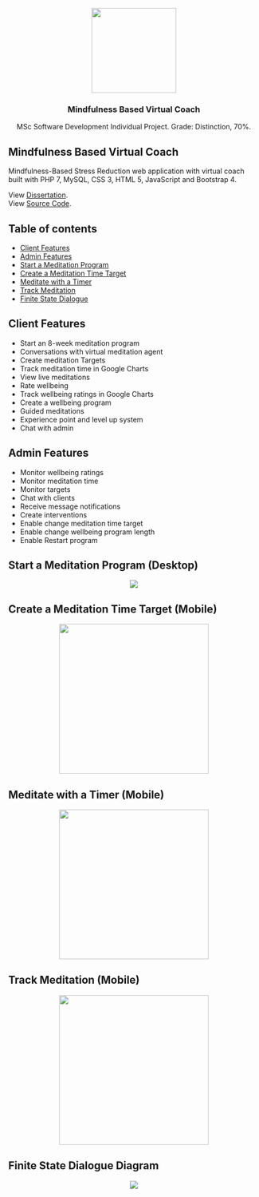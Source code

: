 <p align="center">
  <img src="https://github.com/davidgrech/meditation-virtual-coach/blob/master/Images/coach.svg" width="170" height="170">
</p>


<h3 align="center">Mindfulness Based Virtual Coach</h3>

<p align="center">
  MSc Software Development Individual Project. Grade: Distinction, 70%.
</p>

## Mindfulness Based Virtual Coach

Mindfulness-Based Stress Reduction web application with virtual coach built with PHP 7, MySQL, CSS 3, HTML 5, JavaScript and Bootstrap 4.

View [Dissertation](../master/CSC7057-Dissertation-David-Grech.pdf).  
View [Source Code](../master/mindfulness-based-virtual-coach).

## Table of contents

- [Client Features](#client-features)
- [Admin Features](#admin-features)
- [Start a Meditation Program](#start-a-meditation-program)
- [Create a Meditation Time Target](#create-a-meditation-time-target)
- [Meditate with a Timer](#meditate-with-a-timer)
- [Track Meditation](#track-meditation)
- [Finite State Dialogue](#finite-state-dialogue)

## Client Features

- Start an 8-week meditation program
- Conversations with virtual meditation agent
- Create meditation Targets
- Track meditation time in Google Charts
- View live meditations
- Rate wellbeing
- Track wellbeing ratings in Google Charts
- Create a wellbeing program
- Guided meditations
- Experience point and level up system
- Chat with admin

## Admin Features

- Monitor wellbeing ratings
- Monitor meditation time
- Monitor targets
- Chat with clients
- Receive message notifications
- Create interventions
- Enable change meditation time target
- Enable change wellbeing program length
- Enable Restart program

## Start a Meditation Program (Desktop)

<p align="center">
  <img src="https://github.com/davidgrech/meditation-virtual-coach/blob/master/Images/index.png">
</p>

## Create a Meditation Time Target (Mobile)

<p align="center">
  <img src="https://github.com/davidgrech/meditation-virtual-coach/blob/master/Images/meditatetime.png" width="300">
</p>

## Meditate with a Timer (Mobile)

<p align="center">
  <img src="https://github.com/davidgrech/meditation-virtual-coach/blob/master/Images/timercomplete.png" width="300">
</p>

## Track Meditation (Mobile)

<p align="center">
  <img src="https://github.com/davidgrech/meditation-virtual-coach/blob/master/Images/time.png" width="300">
</p>

## Finite State Dialogue Diagram

<p align="center">
  <img src="https://github.com/davidgrech/meditation-virtual-coach/blob/master/Images/finitestate.png">
</p>




